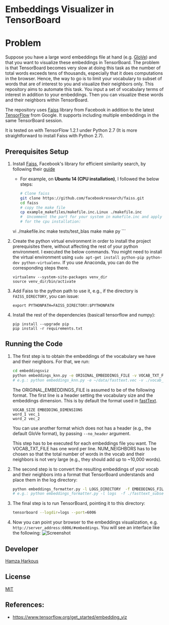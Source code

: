 # Embeddings Visualizer in TensorBoard

# Problem

Suppose you have a large word embeddings file at hand (e.g. [GloVe](https://github.com/stanfordnlp/GloVe)) and that you want to visualize these embeddings in TensorBoard. The problem is that TensorBoard becomes very slow at doing this task as the number of total words exceeds tens of thousands, especially that it does computations in the browser. Hence, the way to go is to limit your vocabulary to subset of words that are of interest to you and visualize their neighbors only. This repository aims to automate this task. You input a set of vocabulary terms of interest in addition to your embeddings. Then you can visualize these words and their neighbors within TensorBoard.

The repository uses [Faiss](https://github.com/facebookresearch/faiss) library from Facebook in addition to the latest [TensorFlow](tensorflow.org) from Google.
It supports including multiple embeddings in the same TensorBoard session. 

It is tested on  with TensorFlow 1.2.1 under Python 2.7 (It is more straightforward to install Faiss with Python 2.7).


## Prerequisites Setup 

1. Install [Faiss](https://github.com/facebookresearch/faiss), Facebook's library for efficient similarity search, by following their [guide](https://github.com/facebookresearch/faiss/blob/master/INSTALL)
    * For example, on **Ubuntu 14 (CPU installation)**, I followed the below steps:
        ```bash
        # Clone faiss
        git clone https://github.com/facebookresearch/faiss.git
        cd faiss
        # copy the make file
        cp example_makefiles/makefile.inc.Linux ./makefile.inc
        #  Uncomment the part for your system in makefile.inc and apply the commands. E.g. for Ubuntu 14, I applied `sudo apt-get install libopenblas-dev liblapack3 python-numpy python-dev` and uncommented the line starting with BLASLDFLAGS
        # for the cpu installation:
	vi ./makefile.inc
        make tests/test_blas
		make
		make py
        ```
2. Create the python virtual environment in order to install the project prerequisites there, without affecting the rest of your python environment. I executed the below commands. You might need to install the virtual environment using `sudo apt-get install python-pip python-dev python-virtualenv`. If you use Anaconda, you can do the corresponding steps there.
	```
	virtualenv --system-site-packages venv_dir
	source venv_dir/bin/activate
	```
    
3. Add Faiss to the python path to use it, e.g., if the directory is `FAISS_DIRECTORY`, you can issue:
	```
	export PYTHONPATH=FAISS_DIRECTORY:$PYTHONPATH
	```
4. Install the rest of the dependencies (basicall tensorflow and numpy):
	```
	pip install --upgrade pip
	pip install -r requirements.txt
	```

   
## Running the Code
1. The first step is to obtain the embeddings of the vocabulary we have and their neighbors. For that, we run:
	```bash
	cd embeddingsviz
	python embeddings_knn.py -e ORIGINAL_EMBEDDINGS_FILE -v VOCAB_TXT_FILE -o OUTPUT_EMBEDDINGS_FILE -k NUM_NEIGHBORS
	# e.g.: python embeddings_knn.py -e ~/data/fasttext.vec -v ./vocab_file.txt -o ./fasttext_subset_1.vec -k 100
	```
    The ORIGINAL_EMBEDDINGS_FILE is assumed to be of the following format. The first line is a header setting the vocabulary size and the embeddings dimension. 	This is by default the format used in [fastText](https://github.com/facebookresearch/fastText). 
	```
	VOCAB_SIZE EMBEDDING_DIMENSIONS
	word_1 vec_1
	word_2 vec_2
	```
   	You can use another format which does not has a header (e.g., the default GloVe format), by passing `--no_header` argument. 
    
    This step has to be executed for each embeddings file you want. The VOCAB_TXT_FILE has one word per line. NUM_NEIGHBORS has to be chosen so that the total number of words in the vocab and their neighbors is not very large (e.g., they should add up to ~10,000 words).
    
2. The second step is to convert the resulting embeddings of your vocab and their neighbors into a format that TensorBoard understands and place them in the log directory:
	```bash
	python embeddings_formatter.py -l LOGS_DIRECTORY  -f EMBEDDINGS_FILE_1  EMBEDDINGS_FILE_2  -n NAME_1 NAME_2
	# e.g.: python embeddings_formatter.py -l logs  -f ./fasttext_subset_1.vec ./fasttext_subset_2.vec -n subset_1 subset_2
	```
3. The final step is to run TensorBoard, pointing it to this directory:
	```bash
	tensorboard --logdir=logs --port=6006
	```
4. Now you can point your browser to the embeddings visualization, e.g. `http://server_address:6006/#embeddings`. You will see an interface like the following:
	![Screenshot](https://www.tensorflow.org/images/embedding-nearest-points.png "Embeddings in TensorBoard")

	
  
    
## Developer
[Hamza Harkous](http://hamzaharkous.com)

## License
[MIT](https://opensource.org/licenses/MIT)
    
    
## References:
* https://www.tensorflow.org/get_started/embedding_viz
